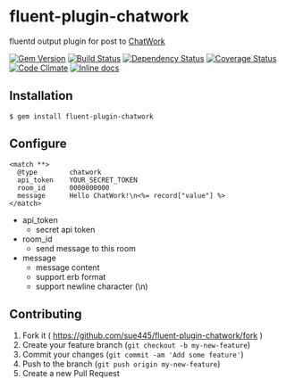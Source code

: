 # fluent-plugin-chatwork

fluentd output plugin for post to [ChatWork](http://www.chatwork.com/)

[![Gem Version](https://badge.fury.io/rb/fluent-plugin-chatwork.svg)](http://badge.fury.io/rb/fluent-plugin-chatwork)
[![Build Status](https://travis-ci.org/sue445/fluent-plugin-chatwork.svg?branch=master)](https://travis-ci.org/sue445/fluent-plugin-chatwork)
[![Dependency Status](https://gemnasium.com/sue445/fluent-plugin-chatwork.svg)](https://gemnasium.com/sue445/fluent-plugin-chatwork)
[![Coverage Status](https://coveralls.io/repos/github/sue445/fluent-plugin-chatwork/badge.svg?branch=master)](https://coveralls.io/github/sue445/fluent-plugin-chatwork?branch=master)
[![Code Climate](https://codeclimate.com/github/sue445/fluent-plugin-chatwork.png)](https://codeclimate.com/github/sue445/fluent-plugin-chatwork)
[![Inline docs](http://inch-ci.org/github/sue445/fluent-plugin-chatwork.svg?branch=master)](http://inch-ci.org/github/sue445/fluent-plugin-chatwork)

## Installation


    $ gem install fluent-plugin-chatwork

## Configure

```
<match **>
  @type        chatwork
  api_token    YOUR_SECRET_TOKEN
  room_id      0000000000
  message      Hello ChatWork!\n<%= record["value"] %>
</match>
```

* api_token
  * secret api token
* room_id
  * send message to this room
* message
  * message content
  * support erb format
  * support newline character (\n)
  
## Contributing

1. Fork it ( https://github.com/sue445/fluent-plugin-chatwork/fork )
2. Create your feature branch (`git checkout -b my-new-feature`)
3. Commit your changes (`git commit -am 'Add some feature'`)
4. Push to the branch (`git push origin my-new-feature`)
5. Create a new Pull Request
